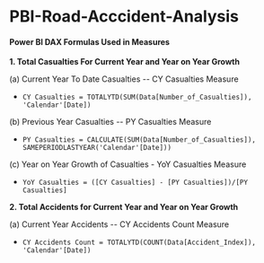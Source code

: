 # PBI-Road-Acccident-Analysis

#### Power BI DAX Formulas Used in Measures

**1. Total Casualties For Current Year and Year on Year Growth**

(a) Current Year To Date Casualties -- CY Casualties Measure
* `CY Casualties = TOTALYTD(SUM(Data[Number_of_Casualties]), 'Calendar'[Date])`

(b) Previous Year Casualties -- PY Casualties Measure
* `PY Casualties = CALCULATE(SUM(Data[Number_of_Casualties]), SAMEPERIODLASTYEAR('Calendar'[Date]))`

(c) Year on Year Growth of Casualties - YoY Casualties Measure
* `YoY Casualties = ([CY Casualties] - [PY Casualties])/[PY Casualties]`

**2. Total Accidents for Current Year and Year on Year Growth**

(a) Current Year Accidents -- CY Accidents Count Measure
*  `CY Accidents Count = TOTALYTD(COUNT(Data[Accident_Index]), 'Calendar'[Date])`



  
